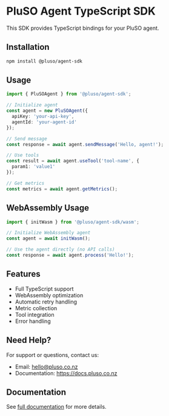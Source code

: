# PluSO Agent TypeScript SDK

This SDK provides TypeScript bindings for your PluSO agent.

## Installation

```bash
npm install @pluso/agent-sdk
```

## Usage

```typescript
import { PluSOAgent } from '@pluso/agent-sdk';

// Initialize agent
const agent = new PluSOAgent({
  apiKey: 'your-api-key',
  agentId: 'your-agent-id'
});

// Send message
const response = await agent.sendMessage('Hello, agent!');

// Use tools
const result = await agent.useTool('tool-name', {
  param1: 'value1'
});

// Get metrics
const metrics = await agent.getMetrics();
```

## WebAssembly Usage

```typescript
import { initWasm } from '@pluso/agent-sdk/wasm';

// Initialize WebAssembly agent
const agent = await initWasm();

// Use the agent directly (no API calls)
const response = await agent.process('Hello!');
```

## Features

- Full TypeScript support
- WebAssembly optimization
- Automatic retry handling
- Metric collection
- Tool integration
- Error handling

## Need Help?

For support or questions, contact us:
- Email: hello@pluso.co.nz
- Documentation: https://docs.pluso.co.nz

## Documentation

See [full documentation](https://docs.pluso.ai/sdk/typescript) for more details.
